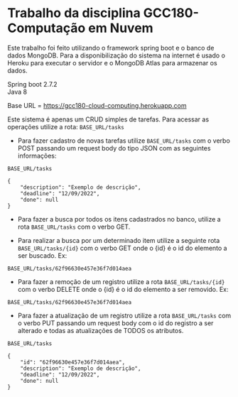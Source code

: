 # Trabalho da disciplina GCC180-Computação em Nuvem

Este trabalho foi feito utilizando o framework spring boot e o banco de dados MongoDB. Para a disponibilização do sistema na internet é usado o Heroku para executar o servidor e o MongoDB Atlas para armazenar os dados.

Spring boot 2.7.2 <br>
Java 8 <br>

Base URL = https://gcc180-cloud-computing.herokuapp.com <br>

Este sistema é apenas um CRUD simples de tarefas. Para acessar as operações utilize a rota: `BASE_URL/tasks`

- Para fazer cadastro de novas tarefas utilize `BASE_URL/tasks` com o verbo POST passando um request body do tipo JSON com as seguintes informações:

```
BASE_URL/tasks
```

```
{
    "description": "Exemplo de descrição",
    "deadline": "12/09/2022", 
    "done": null
}
```

- Para fazer a busca por todos os itens cadastrados no banco, utilize a rota `BASE_URL/tasks` com o verbo GET.

- Para realizar a busca por um determinado item utilize a seguinte rota `BASE_URL/tasks/{id}` com o verbo GET onde o {id} é o id do elemento a ser buscado. Ex:

```
BASE_URL/tasks/62f96630e457e36f7d014aea
```

- Para fazer a remoção de um registro utilize a rota `BASE_URL/tasks/{id}` com o verbo DELETE onde o {id} é o id do elemento a ser removido. Ex:

```
BASE_URL/tasks/62f96630e457e36f7d014aea
```

- Para fazer a atualização de um registro utilize a rota `BASE_URL/tasks` com o verbo PUT passando um request body com o id do registro a ser alterado e todas as atualizações de TODOS os atributos.

```
BASE_URL/tasks
```

```
{
    "id": "62f96630e457e36f7d014aea",
    "description": "Exemplo de descrição",
    "deadline": "12/09/2022", 
    "done": null
}
```
